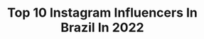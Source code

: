 ---
title: Top 10 Instagram Influencers In Brazil In 2022
description: >-
  Find top Instagram influencers in Brazil in 2022. Most popular hashtags: #challenge #maquiagembrasil #challengemakeup.
platform: Instagram
hits: 82063
text_top: Discover the best Instagram profiles on inBeat.
text_bottom: Our database aggregates 82063 Instagram influencers like this in Brazil for you to collaborate.
profiles:
  - username: "eu_marist"
    fullname: >-
      M A R I    S T E N C E L
    bio: >-
      💥 ASSISTAM OS STORIES 📣 PARCERIAS VIA DIRECT 🎬 YouTuber +16k
    location: "Brazil"
    followers: 4920
    engagement: 9184
    commentsToLikes: 4.224135
    id: ckap5pobgcmv80i78qkfv0doa
    verified: false
    hashtags: "#pegandofogochallenge, #canttouchthischallenge, #nemligochallenge, #brabachallenge"
  - username: "_pascoaal"
    fullname: >-
      YASMIN PASCOAL
    bio: >-
      SP | 17 @miin.lash 💎 Apaixonada por maquiagem💗 📩 Parceria e publicidade via direct ou e-mail. ➡️ Contatoyasminpascoal@gmail.com
    location: "Brazil"
    followers: 8521
    engagement: 5620
    commentsToLikes: 2.507357
    id: ckaoszxrvtr830i78rhjgxkqg
    verified: false
    hashtags: "#makeuplover, #sorteio, #challengemakeup, #maquiagemx"
  - username: "diogoanjosr_"
    fullname: >-
      𝗗𝗶𝗼𝗴𝗼 𝗔𝗻𝗷𝗼𝘀
    bio: >-
      • 𝗢𝗰𝗰𝘂𝗽𝗮𝘁𝗶𝗼𝗻𝗮𝗹 𝗧𝗵𝗲𝗿𝗮𝗽𝗶𝘀𝘁 𝗶𝗻 𝘁𝗿𝗮𝗶𝗻𝗶𝗻𝗴 - 𝗘𝗦𝗦 𝗣𝗼𝗿𝘁𝗼 • -𝟭𝟱% @eunutrition_pt : 𝗗𝗜𝗢𝗚𝗢𝗔𝗡𝗝𝗢𝗦𝟭𝟱 • -𝟱𝟬% @madnesscuff : 𝗗𝗜𝗢𝗚𝗢𝟱𝟬
    location: "Brazil"
    followers: 2207
    engagement: 5401
    commentsToLikes: 0.129517
    id: ck9wf5u8fnbni0j78za2ahgsy
    verified: false
    hashtags: "#tbt, #travel, #instamoment, #insta"
  - username: "_euvitoria"
    fullname: >-
      Vitória Alves ✨
    bio: >-
      Compartilho dicas de cabelo & vida! 🤍 Região dos Lagos| RJ 📌 🎥 YOUTUBE ↴
    location: "Brazil"
    followers: 7119
    engagement: 4612
    commentsToLikes: 0.275026
    id: ck8t7v1xsi2bt0j78cb96em8p
    verified: false
    hashtags: "#cachosperfeitos, #araruama, #cacheiaamiga, #curlynaturalhair"
  - username: "_carolfreitasr"
    fullname: >-
      C A R O L   F R E I T A S
    bio: >-
      BH | 20 | em constante evolução ✨ looks, beleza, dicas e vida real CEO @carolfreitasstore | @carolfreitasmake É novo por aqui?! Clica ai 😮⬇️
    location: "Brazil"
    followers: 3272
    engagement: 4465
    commentsToLikes: 1.921749
    id: ckf5xkqluw0280j233gzb5q6o
    verified: false
    hashtags: "#garotavs"
  - username: "victtsouza"
    fullname: >-
      V I C T Ó R I A
    bio: >-
      • Cristã • 18 anos • Cacheada • Mangaratiba - RJ • facebook: Victória Souza • @paulovicttor_21 💍
    location: "Brazil"
    followers: 7127
    engagement: 4365
    commentsToLikes: 0.086841
    id: ck8tczhxe1ab80j78xk3iuc71
    verified: false
    hashtags: ""
  - username: "naaymacedo"
    fullname: >-
      Nayara Macedo 🦋
    bio: >-
      Ativa as Notificações Digital Influencer Parceria/Contato Direct✨ aceito divulgação 💜
    location: "Brazil"
    followers: 17658
    engagement: 4169
    commentsToLikes: 0.155186
    id: ck0w19nxdi8uw0i1907eb6swb
    verified: false
    hashtags: ""
  - username: "paidrudi"
    fullname: >-
      Cassio Drudi
    bio: >-
      Hello migas e migos 👻 Toda mulher devia andar pelas ruas, pegar um ônibus e se sentir segura e ser tratada com dignidade por todos os homens!
    location: "Brazil"
    followers: 239049
    engagement: 4002
    commentsToLikes: 3.527659
    id: ck8t4djrj6e440j78fmkapzrj
    verified: false
    hashtags: "#familiadrudisempree"
  - username: "karoool_012"
    fullname: >-
      𝕂𝕒𝕣𝕠𝕠𝕝 𝕍𝕚𝕝𝕜
    bio: >-
      🇧🇷 GAÚCHA 🧉 💌Contato via direct 💓💍 @ian_arambula ⬇️solicite mídia kit abaixo⬇️
    location: "Brazil"
    followers: 14531
    engagement: 3727
    commentsToLikes: 0.997707
    id: ckap9v2qqtqbg0i78zpzyh9uv
    verified: false
    hashtags: "#lacoste, #luzdoluarchallenge, #riograndedosul, #caxiasdosulrs"
  - username: "marcodanjos"
    fullname: >-
      Marco dos Anjos "MeiKilo" 👦🏻
    bio: >-
      Miami 🇺🇸| Betim 🇧🇷 💰 Empresário e 1.3 MILHÕES DE INSCRITOS 🔥 Parcerias e Divulgação via email ⬇️ 📧 marcodosanjoscontato@gmail.com
    location: "Brazil"
    followers: 635098
    engagement: 3724
    commentsToLikes: 7.073832
    id: ck14i3yafdiud0i19ibxqazsx
    verified: false
    hashtags: "#matue, #maquinadotempo, #mdt"
cities:
  - name: Rio de Janeiro
    link: /instagram/brazil/rio-de-janeiro
  - name: Sao Paulo
    link: /instagram/brazil/sao-paulo
---